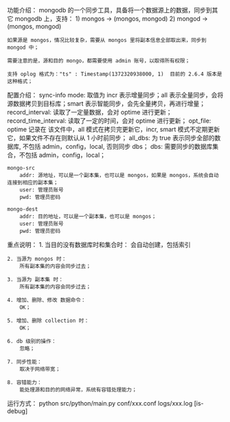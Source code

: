 功能介绍：
    mongodb 的一个同步工具，具备将一个数据源上的数据，同步到其它 mongodb 上，支持：
    1) mongos -> (mongos, mongod)
    2) mongod -> (mongos, mongod)

    如果源是 mongos，情况比较复杂，需要从 mongos 里将副本信息全部取出来，同步到 mongod 中；

    需要注意的是，源和目的 mongo，都需要使用 admin 账号，以取得所有权限；

    支持 oplog 格式为："ts" : Timestamp(1372320938000, 1)  目前的 2.6.4 版本是这种格式；

配置介绍：
    sync-info
        mode: 取值为 incr 表示增量同步；all 表示全量同步，会将源数据拷贝到目标库；smart 表示智能同步，会先全量拷贝，再进行增量；
        record_interval: 读取了一定量数据，会对 optime 进行更新；
        record_time_interval: 读取了一定的时间，会对 optime 进行更新；
        opt_file: optime 记录在 该文件中，all 模式在拷贝完更新它，incr, smart 模式不定期更新它，如果文件不存在则默认从 1 小时前同步；
        all_dbs: 为 true 表示同步全部的数据库, 不包括 admin，config，local, 否则同步 dbs；
        dbs: 需要同步的数据库集合，不包括 admin，config，local；

    mongo-src
        addr: 源地址，可以是一个副本集，也可以是 mongos，如果是 mongos，系统会自动连接到相应的副本集；
        user: 管理员账号
        pwd: 管理员密码

    mongo-dest
        addr: 目的地址，可以是一个副本集，也可以是 mongos；
        user: 管理员账号
        pwd: 管理员密码

重点说明：
    1. 当目的没有数据库时和集合时：
        会自动创建，包括索引

    2. 当源为 mongos 时：
        所有副本集的内容会同步过去；

    3. 当源为 副本集 时：
        所有副本集的内容会同步过去；

    4. 增加、删除、修改 数据命令：
        OK；

    5. 增加、删除 collection 时：
        OK；

    6. db 级别的操作：
        忽略；

    7. 同步性能：
        取决于网络带宽；

    8. 容错能力：
        能处理源和目的的网络异常，系统有容错处理能力；

运行方式：
    python src/python/main.py conf/xxx.conf logs/xxx.log [is-debug]